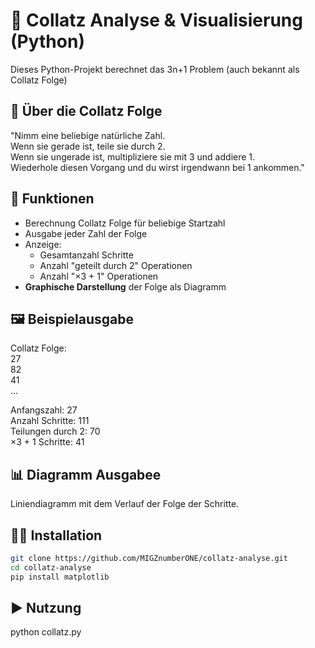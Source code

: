 # 🔢 Collatz Analyse & Visualisierung (Python)
Dieses Python-Projekt berechnet das 3n+1 Problem (auch bekannt als Collatz Folge)

## 🧠 Über die Collatz Folge <br>
"Nimm eine beliebige natürliche Zahl. <br>
Wenn sie gerade ist, teile sie durch 2. <br>
Wenn sie ungerade ist, multipliziere sie mit 3 und addiere 1. <br>
Wiederhole diesen Vorgang und du wirst irgendwann bei 1 ankommen."

## 🚀 Funktionen
- Berechnung Collatz Folge für beliebige Startzahl
- Ausgabe jeder Zahl der Folge
- Anzeige:
  - Gesamtanzahl Schritte
  - Anzahl "geteilt durch 2" Operationen
  - Anzahl "×3 + 1" Operationen
- **Graphische Darstellung** der Folge als Diagramm

## 🖼️ Beispielausgabe
Collatz Folge: <br>
27 <br>
82 <br>
41 <br>
...

Anfangszahl: 27 <br>
Anzahl Schritte: 111 <br>
Teilungen durch 2: 70 <br>
×3 + 1 Schritte: 41 <br>

## 📊 Diagramm Ausgabee
Liniendiagramm mit dem Verlauf der Folge der Schritte.

## 🧑‍💻 Installation
```bash
git clone https://github.com/MIGZnumberONE/collatz-analyse.git
cd collatz-analyse
pip install matplotlib
```

## ▶️ Nutzung <br>
python collatz.py

